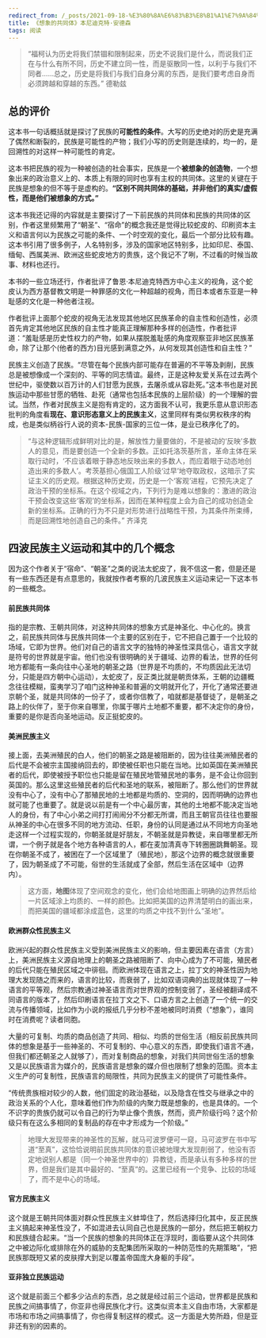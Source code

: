 ```yaml
---
redirect_from: /_posts/2021-09-18-%E3%80%8A%E6%83%B3%E8%B1%A1%E7%9A%84%E5%85%B1%E5%90%8C%E4%BD%93%E3%80%8B%E6%9C%AC%E5%B0%BC%E8%BF%AA%E5%85%8B%E7%89%B9%C2%B7%E5%AE%89%E5%BE%B7%E6%A3%AE/
title: 《想象的共同体》本尼迪克特·安德森
tags: 阅读
---
```




> “福柯认为历史将我们禁锢和限制起来，历史不说我们是什么，而说我们正在与什么有所不同，历史不建立同一性，而是驱散同一性，以利于与我们不同者……总之，历史是将我们与我们自身分离的东西，是我们要考虑自身而必须跨越和穿越的东西。” 德勒兹
>

## 总的评价

​		这本书一句话概括就是探讨了民族的**可能性的条件**。大写的历史绝对的历史是充满了偶然和断裂的，民族是可能性的产物；我们小写的历史则是连续的，均一的，是回溯性的对这样一种可能性的肯定。

​		这本书把民族的视为一种被创造的社会事实，民族是一个**被想象的创造物**，一个想象出来的政治意义上的、本质上有限的同时也享有主权的共同体。这里的关键在于民族是想象的但不等于是虚构的。**“区别不同共同体的基础，并非他们的真实/虚假性，而是他们被想象的方式。”**

​		这本书我还记得的内容就是主要探讨了一下前民族的共同体和民族的共同体的区别，作者这里频繁用了“朝圣”、“宿命”的概念我还是觉得比较蛇皮的、印刷资本主义和语言何以为民族之可能的条件、一个时空观的变化，最后一个部分比较有趣。这本书引用了很多例子，人名特别多，涉及的国家地区特别多，比如印尼、泰国、缅甸、西属美洲、欧洲这些蛇皮地方的贵族，这个我记不了咧，不过看的时候当故事、材料也还行。

​		本书的一些立场还行，作者批评了鲁恩·本尼迪克特西方中心主义的视角，这个蛇皮认为西方基督教文明是一种罪感的文化一种超越的视角，而日本或者东亚是一种耻感的文化是一种他者注视。

​		作者批评上面那个蛇皮的视角无法发现其他地区民族革命的自主性和创造性，必须首先肯定其他地区民族的自主性才能真正理解那种多样的创造性，作者批评道：“羞耻感是历史性权力的产物，如果从摆脱羞耻感的角度观察亚非地区民族革命，除了让那个(他者的西方)目光感到满意之外，从何发现其创造性和自主性？”

​		民族主义创造了民族。“尽管在每个民族内部可能存在普遍的不平等及剥削，民族总是被想像成一个深刻的、平等的同志情谊。最终，正是这种友爱关系在过去两个世纪中，驱使数以百万计的人们甘愿为民族，去屠杀或从容赴死。”这本书也是对民族运动中那些甘愿的牺牲、赴死（通常也包括本民族的上层阶级）的一个理解的尝试。当然，作者对民族主义是抱有肯定的，这方面我不认可，我更乐意从意识形态批判的角度看**现在、意识形态意义上的民族主义**，这里同样有类似男权秩序的构成，也是类似柄谷行人说的资本-民族-国家的三位一体，是业已秩序化了的。

> “与这种逻辑形成鲜明对比的是，解放性力量要做的，不是被动的‘反映’多数人的意见，而是要创造一个全新的多数。正如托洛茨基所言，革命主体在采取行动时，‘不应该着眼于静态地反映出来的多数人，而应着眼于动态地创造出来的多数人’。考茨基担心俄国工人阶级‘过早’地夺取政权，这暗示了实证主义的历史观。根据这种历史观，历史是一个‘客观’进程，它预先决定了政治干预的坐标系。在这个视域之内，下列行为是难以想象的：激进的政治干预会改变这些‘客观’的坐标系，因而在某种程度上会为自己的成功创造全新的坐标系。正确的行为不只是对形势进行战略性干预，为其条件所束缚，而是回溯性地创造自己的条件。” 齐泽克
>

## 四波民族主义运动和其中的几个概念

​		因为这个作者关于“宿命”、“朝圣”之类的说法太蛇皮了，我不信这一套，但是还是有一些东西还是有点意思的，我就按作者考察的几波民族主义运动来记一下这本书的一些概念。

#### 前民族共同体

​		指的是宗教、王朝共同体，对这种共同体的想象方式是神圣化、中心化的。换言之，前民族共同体与民族共同体一个主要的区别在于，它不把自己置于一个比较的场域，它即为世界。他们对自己的语言文字的独特的神圣性深具信心，语言文字就是符号的世界就是宇宙。他们也没有很明确的关于疆域、边界的看法，世界的任何地方都能有一条向往中心圣地的朝圣之路（世界是不均质的，不均质因此无法切分，只能是四方朝中心运动），太蛇皮了，反正类比就是朝贡体系，王朝的边疆概念往往模糊，蛮夷学习了咱门这种神圣和普遍的文明就开化了，开化了通常还要进京朝个圣，就是共同体的一份子了，或者你信教了，咱就都是基督徒了，是朝圣之路上的伙伴了，至于你来自哪里，你属于哪片土地都不重要，都不决定你的身份，重要的是你是否向圣地运动。反正挺蛇皮的。

#### 美洲民族主义

​		接上面，去美洲殖民的白人，他们的朝圣之路是被阻断的，因为往往美洲殖民者的后代是不会被宗主国接纳回去的，即使被任职也只能在当地。比如英国在美洲殖民者的后代，即使被授予职位也只能是留在殖民地管殖民地的事务，是不会让你回到英国的。那么这里这些殖民者的后代和圣地的联系，被阻断了。那么他们的世界就没有中心了，没有中心了那殖民地的土地都是均质的、空洞的，因而明确的边界也就可能了也重要了。就是说以前是有一个中心最厉害，其他的土地都不能决定当地人的身份，有了中心小弟之间打打闹闹分不分都无所谓，而且王朝官员往往也要服从神圣的中心在很多不同的地方流动、任职，身份的认同是通过从不同地方向圣地走这样一个过程实现的，你朝圣就是好朋友，不朝圣就是异教徒，来自哪里都无所谓，一个例子就是各个地方各种语言的人，都在麦加清真寺下转圈圈跳舞朝圣。现在你朝圣不成了，被困在了一个区域里了（殖民地），那这个边界的概念就很重要了，因为朝圣成了不可能，俗世的生活就成了全部，然后生活在区域中（边界内）。

> 这方面，**地图**体现了空间观念的变化，他们会给地图画上明确的边界然后给一片区域涂上均质的、一样的颜色。比如把美国的边界清楚明白的画出来，而把美国的疆域都涂成蓝色，这里的均质之中找不到什么“圣地”。

#### 欧洲群众性民族主义

​		欧洲兴起的群众性民族主义受到美洲民族主义的影响，但主要因素在语言（方言）上，美洲民族主义源自地理上的朝圣之路被阻断了、向中心成为了不可能，殖民者的后代只能在殖民区域之中徘徊。而欧洲体现在语言之上，拉丁文的神圣性因为地理大发现随之而来的，语言的比较，而衰弱了，比如双语词典的出现就体现了一种语言的平等观，然后宗教通过神圣语言而对世界观的控制变弱了，圣经被翻译成不同语言的版本了，然后印刷语言在拉丁文之下、口语方言之上创造了一个统一的交流与传播领域，比如作为小说的报纸几乎分秒不差地被同时消费（“想象”），谁同时在消费呢？读者同胞。

​		大量的可复制、均质的商品创造了共同、相似、均质的世俗生活（相反前民族共同体的想象是基于一些神圣的、不可复制的、中心意义的东西，即使我们语言不通，但我们都还朝圣之人就够了），而对复制商品的想象，对我们共同世俗生活的想象又是以民族语言为媒介的，民族语言是想象的媒介但也限制了想象的范围。资本主义生产的可复制性，民族语言的局限性，共同为民族主义的提供了可能性条件。

​		“传统贵族相对较少的人数，他们固定的政治基础，以及隐含在性交与继承之中的政治关系的个人化，意味着他们作为阶级的内聚力既是想象的，也是具体的。一个不识字的贵族仍就可以令自己的行为举止像个贵族，然而，资产阶级行吗？这个阶级只有在这么多相同的复制品的存在中才形成为一个阶级。”

> 地理大发现带来的神圣性的瓦解，就马可波罗便可一窥，马可波罗在书中写道“至真”，这恰恰说明前民族共同体的意识被地理大发现削弱了，他没有否定地说别人都是（同一个神圣世界中的）异教徒，而是承认有多种多样的世界，但是我们是其中最好的、“至真”的。这里已经有一个竞争、比较的场域了，而不是中心的场域。

#### 官方民族主义

​		这个就是王朝共同体面对群众性民族主义蚌埠住了，然后选择归化其中，反正民族主义搞起来神圣性没了，不如混进去认同自己也是民族的一部分，然后把王朝权力和民族缝合起来。“当一个民族的想象的共同体正在浮现时，面临要从这个共同体之中被边际化或排除在外的威胁的支配集团所采取的一种防范性的先期策略”，“把民族那既短又紧的皮肤撑大到足以覆盖帝国庞大身躯的手段”。

#### 亚非独立民族运动

​		这个就是前面三个都多少沾点的东西，总之就是经过前三个运动，世界都是民族和民族之间搞事情了，你亚非也得民族化才行。这类似资本主义自由市场，大家都是市场和市场之间搞事情了，你也得复制这样的模式。这一方面是大势所趋，但是亚非还有别的因素的。
